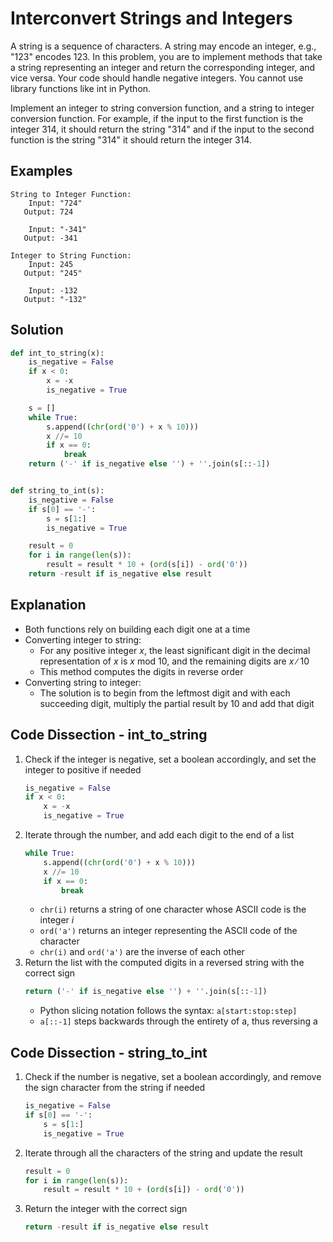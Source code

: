 # Interconvert Strings and Integers
A string is a sequence of characters. A string may encode an integer, e.g., "123" encodes 123. In this problem, you are to implement methods that take a string representing an integer and return the corresponding integer, and vice versa. Your code should handle negative integers. You cannot use library functions like int in Python.

Implement an integer to string conversion function, and a string to integer conversion function. For example, if the input to the first function is the integer 314, it should return the string "314" and if the input to the second function is the string "314" it should return the integer 314.

## Examples
```
String to Integer Function:
    Input: "724"
   Output: 724

    Input: "-341"
   Output: -341

Integer to String Function:
    Input: 245
   Output: "245"

    Input: -132
   Output: "-132"
```

## Solution
```python
def int_to_string(x):
    is_negative = False
    if x < 0:
        x = -x
        is_negative = True

    s = []
    while True:
        s.append((chr(ord('0') + x % 10)))
        x //= 10
        if x == 0:
            break
    return ('-' if is_negative else '') + ''.join(s[::-1])


def string_to_int(s):
    is_negative = False
    if s[0] == '-':
        s = s[1:]
        is_negative = True

    result = 0
    for i in range(len(s)):
        result = result * 10 + (ord(s[i]) - ord('0'))
    return -result if is_negative else result
```

## Explanation
* Both functions rely on building each digit one at a time
* Converting integer to string:
    * For any positive integer _x_, the least significant digit in the decimal representation of _x_ is _x_ mod 10, and the remaining digits are _x_ &#8725; 10
    * This method computes the digits in reverse order
* Converting string to integer:
    * The solution is to begin from the leftmost digit and with each succeeding digit, multiply the partial result by 10 and add that digit

## Code Dissection - int_to_string
1. Check if the integer is negative, set a boolean accordingly, and set the integer to positive if needed
    ```python
    is_negative = False
    if x < 0:
        x = -x
        is_negative = True
    ```
2. Iterate through the number, and add each digit to the end of a list
    ```python
    while True:
        s.append((chr(ord('0') + x % 10)))
        x //= 10
        if x == 0:
            break
    ```
    * `chr(i)` returns a string of one character whose ASCII code is the integer _i_
    * `ord('a')` returns an integer representing the ASCII code of the character
    * `chr(i)` and `ord('a')` are the inverse of each other
3. Return the list with the computed digits in a reversed string with the correct sign
    ```python
    return ('-' if is_negative else '') + ''.join(s[::-1])
    ```
    * Python slicing notation follows the syntax: `a[start:stop:step]`
    * `a[::-1]` steps backwards through the entirety of a, thus reversing a

## Code Dissection - string_to_int
1. Check if the number is negative, set a boolean accordingly, and remove the sign character from the string if needed
    ```python
    is_negative = False
    if s[0] == '-':
        s = s[1:]
        is_negative = True
    ```
2. Iterate through all the characters of the string and update the result
    ```python
    result = 0
    for i in range(len(s)):
        result = result * 10 + (ord(s[i]) - ord('0'))
    ```
3. Return the integer with the correct sign
    ```python
    return -result if is_negative else result
    ```